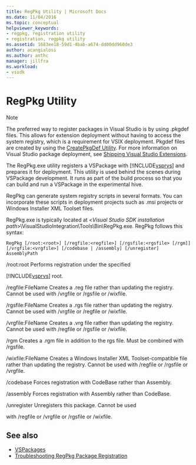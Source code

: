 ```yaml
---
title: RegPkg Utility | Microsoft Docs
ms.date: 11/04/2016
ms.topic: conceptual
helpviewer_keywords:
- regpkg, registration utility
- registration, regpkg utility
ms.assetid: 1683ee18-59d1-4bab-a674-dd00dd960de3
author: acangialosi
ms.author: anthc
manager: jillfra
ms.workload:
- vssdk
---
```

# RegPkg Utility
> [!NOTE]
> The preferred way to register packages in Visual Studio is by using .pkgdef files. This allows for extension deployment without having to access the system registry, which is a requirement for VSIX deployment. Pkgdef files are created by using the [CreatePkgDef Utility](../../extensibility/internals/createpkgdef-utility.md). For more information on Visual Studio package deployment, see [Shipping Visual Studio Extensions](../../extensibility/shipping-visual-studio-extensions.md).

 The RegPkg.exe utility registers a VSPackage with [!INCLUDE[vsprvs](../../code-quality/includes/vsprvs_md.md)] and prepares it for deployment. This utility is used behind the scenes during VSPackage development. It runs as part of the build process so that you can build and run a VSPackage in the experimental hive.

 RegPkg can generate system registry scripts in several formats. You can incorporate these scripts in deployment projects such as .msi projects or Windows Installer XML Toolset files.

 RegPkg.exe is typically located at \<*Visual Studio SDK installation path*>\VisualStudioIntegration\Tools\Bin\RegPkg.exe. RegPkg follows this syntax:

```
RegPkg [/root:<root>] [/regfile:<regfile>] [/rgsfile:<rgsfile> [/rgm]] [/vrgfile:<vrgfile>] [/codebase | /assembly] [/unregister] AssemblyPath
```

 /root:root
 Performs registration under the specified

 [!INCLUDE[vsprvs](../../code-quality/includes/vsprvs_md.md)] root.

 /regfile:FileName
 Creates a .reg file rather than updating the registry.  Cannot be used with /vrgfile or /rgsfile or /wixfile.

 /rgsfile:FileName
 Creates a .rgs file rather than updating the registry.  Cannot be used with /vrgfile or /regfile or /wixfile.

 /vrgfile:FileName
 Creates a .vrg file rather than updating the registry.  Cannot be used with /regfile or /rgsfile or /wixfile.

 /rgm
 Creates a .rgm file in addition to the rgs file.  Must be combined with /rgsfile.

 /wixfile:FileName
 Creates a Windows Installer XML Toolset-compatible file rather than updating the registry.  Cannot be used with /regfile or /rgsfile or /vrgfile.

 /codebase
 Forces registration with CodeBase rather than Assembly.

 /assembly
 Forces registration with Assembly rather than CodeBase.

 /unregister
 Unregisters this package.  Cannot be used

 with /regfile or /vrgfile or /rgsfile or /wixfile.

## See also
- [VSPackages](../../extensibility/internals/vspackages.md)
- [Troubleshooting RegPkg Package Registration](../../extensibility/internals/troubleshooting-regpkg-package-registration.md)
